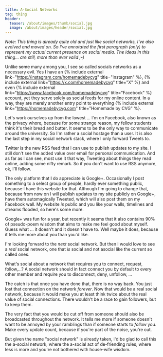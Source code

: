 ```yaml
---
title: A-Social Networks
tag: thing
header:
  teaser: /about/images/thumb/social.jpg
  image: /about/images/header/social.jpg
---
```


_Note: This thing is already quite old and just like social networks, I've also evolved and moved on. So I've annotated the first paragraph (only) to represent my actual current presence on social media. The ideas in this thing... are still, more than ever valid ;-)_

Unlike <strike>some</strike> many among you, I see so called socials networks
as a necessary evil. Yes I have an {% include external link="https://instagram.com/homemadebycvg" title="Instagram" %}, {% include external link="https://x.com/homemadebycvg" title="X" %} and even {% include external link="https://www.facebook.com/homemadebycvg" title="Facebook" %} account, yet they serve solely as social feeds for my online content. In a way, they are merely another entry point to everything {% include external link="https://homemadebycvg.com" title="Homemade by CVG" %}.

Let's work ourselves up from the lowest ... I'm on Facebook, also known as the
privacy whore, because for some strange reason, my fellow students think it's
their bread and butter. It seems to be the only way to communicate around the
university. So I'm rather a social hostage than a user. It is also the last
step in my social network stack, where I only forward Tweets to.

Twitter is the new RSS feed that I can use to publish updates to my site. I
still don't see the added value over email for personal communication. And as
far as I can see, most use it that way, Tweeting about things they read online,
adding some nifty remark. So if you don't want to use RSS anymore, ok, I'll
follow.

The only platform that I do appreciate is Google+. Occasionally I post
something to a select group of people, hardly ever something public, because I
have this website for that. Although I'm going to change that, because from now
on I will publish updates to my site publicly on Google+, have them
automagically Tweeted, which will also post them on my Facebook wall. My
website _is_ public and you like your walls, timelines and streams flooded, so
here's some more.

Google+ was fun for a year, but recently it seems that it also contains 90% of
pseudo-poem wisdom that aims to make me feel good about myself. Guess what ...
it doesn't and it doesn't have to. Well maybe it does, because it tells me more
about you than you'd like.

I'm looking forward to the _next_ social network. But then I would love to see
a _real_ social network, one that _is_ social and not asocial like the current
so called ones.

What's social about a network that requires you to connect, request,
follow,...? A social network should in fact connect you by default to every
other member and require you to disconnect, deny, unfollow, ...

The catch is that once you have done that, there is no way back. You just lost
that connection on the network _forever_. Now that would be a real social
network, because it would make you at least think twice about the real value of
social connections. There wouldn't be a race to gain followers, but to keep
them.

The very fact that you would be cut off from someone should also be broadcasted
throughout the network. It tells me more if someone doesn't want to be annoyed
by your ramblings than if someone starts to _follow_ you. Make every update
count, because if you're part of the noise, you're out.

But given the name "social network" is already taken, I'd be glad to call this
the a-social network, where the a-social act of de-friending rules, where less
is more and you're not bothered with house-wife wisdom.
